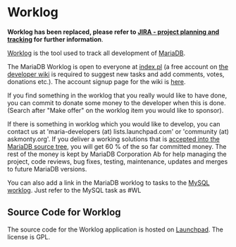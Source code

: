 
# Worklog

**Worklog has been replaced, please refer to [JIRA - project planning and tracking](jira.md) for further information**.


[Worklog](https://askmonty.org/worklog/index.pl) is the tool used to track all
development of [MariaDB](/kb/en/mariadb/).


The MariaDB Worklog is open to everyone at [index.pl](https://askmonty.org/worklog/index.pl)
(a free account on [the developer wiki](https://askmonty.org/wiki) is required
to suggest new tasks and add comments, votes, donations etc.). The account
signup page for the wiki is
[here](https://askmonty.org/w/index.php?title=Special:Userlogin&type=signup).


If you find something in the worklog that you really would like to have done,
you can commit to donate some money to the developer when this is done.
(Search after "Make offer" on the worklog item you would like to sponsor).


If there is something in worklog which you would like to develop, you can
contact us at 'maria-developers (at) lists.launchpad.com' or 'community (at)
askmonty.org'. If you deliver a working solutions that is
[accepted into the MariaDB source tree](https://kb.askmonty.org/v/community-contributing-to-the-mariadb-project#expectations-for-developers),
you will get 60 % of the so far committed money. The rest of the money is kept
by MariaDB Corporation Ab for help managing the project, code reviews, bug fixes,
testing, maintenance, updates and merges to future MariaDB versions.


You can also add a link in the MariaDB worklog to tasks to the
[MySQL worklog](https://forge.mysql.com/worklog/). Just refer to the MySQL task
as #WL<task number>


## Source Code for Worklog


The source code for the Worklog application is hosted on
[Launchpad](https://launchpad.net/worklog). The license is GPL.

